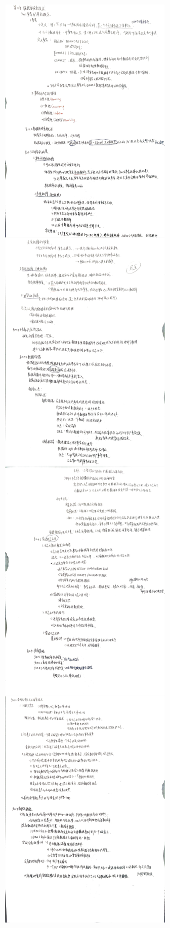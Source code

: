 ![](image/IMG_20230301_142614.jpg)
![](image/IMG_20230301_142623.jpg)
![](image/IMG_20230301_142627.jpg)
![](image/IMG_20230301_142635.jpg)
